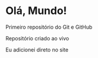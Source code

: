 # Olá, Mundo!
 Primeiro repositório do Git e GitHub

 Repositório criado ao vivo

 Eu adicionei direto no site
 
